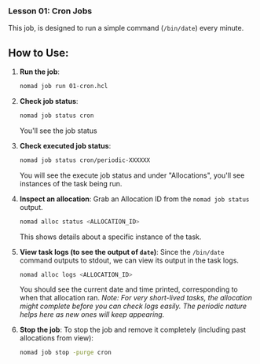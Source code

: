 ### Lesson 01: Cron Jobs

This job, is designed to run a simple command (`/bin/date`) every minute.

## How to Use:

1.  **Run the job**:
    ```bash
    nomad job run 01-cron.hcl
    ```

2.  **Check job status**:
    ```bash
    nomad job status cron
    ```
    You'll see the job status

3.  **Check executed job status**:
    ```bash
    nomad job status cron/periodic-XXXXXX
    ```
    You will see the execute job status and under "Allocations", you'll see instances of the task being run.

4.  **Inspect an allocation**:
    Grab an Allocation ID from the `nomad job status` output.
    ```bash
    nomad alloc status <ALLOCATION_ID>
    ```
    This shows details about a specific instance of the task.

5.  **View task logs (to see the output of `date`)**:
    Since the `/bin/date` command outputs to stdout, we can view its output in the task logs.
    ```bash
    nomad alloc logs <ALLOCATION_ID>
    ```
    You should see the current date and time printed, corresponding to when that allocation ran.
    *Note: For very short-lived tasks, the allocation might complete before you can check logs easily. The periodic nature helps here as new ones will keep appearing.*

6.  **Stop the job**:
    To stop the job and remove it completely (including past allocations from view):
    ```bash
    nomad job stop -purge cron
    ```
